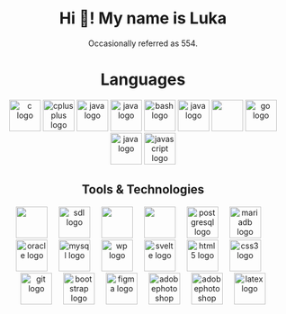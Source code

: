 <h1 align="center">Hi 👋! My name is Luka</h1>
<p align="center">Occasionally referred as 554.</p>
<h1 align="center">Languages</h1>
<div align="center">
  <img src="https://cdn.jsdelivr.net/gh/devicons/devicon/icons/c/c-original.svg" height="56" alt="c logo"  />
  <img src="https://cdn.jsdelivr.net/gh/devicons/devicon/icons/cplusplus/cplusplus-original.svg" height="56" alt="cplusplus logo"  />
  <img src="https://cdn.jsdelivr.net/gh/devicons/devicon/icons/java/java-original.svg" height="56" alt="java logo"  />
  <img src="https://cdn.jsdelivr.net/gh/devicons/devicon/icons/csharp/csharp-original.svg" height="56" alt="java logo"  />
  <img src="https://skillicons.dev/icons?i=bash" height="56" alt="bash logo"  />
  <img src="https://cdn.jsdelivr.net/gh/devicons/devicon/icons/php/php-original.svg" height="56" alt="java logo"  />
  <img src="https://cdn.jsdelivr.net/gh/devicons/devicon@latest/icons/ruby/ruby-plain.svg" height="56"/>
  <img src="https://cdn.jsdelivr.net/gh/devicons/devicon@latest/icons/go/go-original-wordmark.svg" height="56" alt="go logo"  />
  <img src="https://cdn.jsdelivr.net/gh/devicons/devicon/icons/python/python-original.svg" height="56" alt="java logo"  />
  <img src="https://cdn.jsdelivr.net/gh/devicons/devicon/icons/javascript/javascript-original.svg" height="56" alt="javascript logo"  />    

  <h2>Tools & Technologies</h2>
  <img src="https://www.sfml-dev.org/download/goodies/sfml-icon-mini.png" height="56" ald="sfml logo"    />
  <img width="12" />
  <img src="https://cdn.jsdelivr.net/gh/devicons/devicon/icons/sdl/sdl-original.svg" height="56" alt="sdl logo"  />
  <img width="12" />
  <img src="https://cdn.jsdelivr.net/gh/devicons/devicon@latest/icons/hibernate/hibernate-original.svg" height="56" />
  <img width="12" />
   <img src="https://cdn.jsdelivr.net/gh/devicons/devicon@latest/icons/junit/junit-original.svg" height="56"/>
   <img width="12" />
  <img src="https://cdn.jsdelivr.net/gh/devicons/devicon/icons/postgresql/postgresql-original.svg" height="56" alt="postgresql logo"  />
  <img width="12" />
  <img src="https://cdn.jsdelivr.net/gh/devicons/devicon@latest/icons/mariadb/mariadb-original-wordmark.svg" height="56" alt="mariadb logo"  />
  <img width="12" />
  <img src="https://cdn.jsdelivr.net/gh/devicons/devicon@latest/icons/oracle/oracle-original.svg" height="56" alt="oracle logo" />
  <img width="12" />
  <img src="https://cdn.jsdelivr.net/gh/devicons/devicon/icons/mysql/mysql-original.svg" height="56" alt="mysql logo"  />
  <img width="12" />
  <img src="https://cdn.simpleicons.org/wordpress/21759B" height="56" alt="wp logo" />
  <img width="12" />
  <img src="https://cdn.jsdelivr.net/gh/devicons/devicon/icons/svelte/svelte-original.svg" height="56" alt="svelte logo"  />
  <img width="12" />
  <img src="https://cdn.jsdelivr.net/gh/devicons/devicon/icons/html5/html5-original.svg" height="56" alt="html5 logo"  />
  <img width="12" />
  <img src="https://cdn.jsdelivr.net/gh/devicons/devicon/icons/css3/css3-original.svg" height="56" alt="css3 logo"  />
  <img width="12" />
  <img src="https://cdn.jsdelivr.net/gh/devicons/devicon/icons/git/git-original.svg" height="56" alt="git logo"  />
  <img width="12" />
  <img src="https://cdn.jsdelivr.net/gh/devicons/devicon/icons/bootstrap/bootstrap-original.svg" height="56" alt="bootstrap logo"  />
  <img width="12" />
  <img src="https://cdn.jsdelivr.net/gh/devicons/devicon/icons/figma/figma-original.svg" height="56" alt="figma logo"  />
  <img width="12" />
  <img src="https://skillicons.dev/icons?i=ps" height="56" alt="adobephotoshop logo"  />
  <img width="12" />
  <img src="https://skillicons.dev/icons?i=ai" height="56" alt="adobephotoshop logo"  />
  <img width="12" />
  <img src="https://cdn.simpleicons.org/latex/008080" height="56" alt="latex logo"  />
</div>

